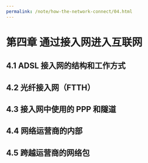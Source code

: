 ```yaml
---
permalink: /note/how-the-network-connect/04.html
---
```


# 第四章 通过接入网进入互联网

## 4.1 ADSL 接入网的结构和工作方式

## 4.2 光纤接入网（FTTH）

## 4.3 接入网中使用的 PPP 和隧道

## 4.4 网络运营商的内部

## 4.5 跨越运营商的网络包

